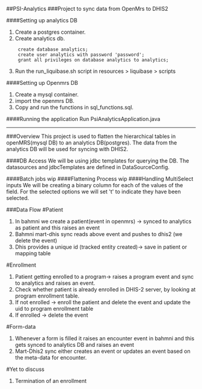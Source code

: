##PSI-Analytics
###Project to sync data from OpenMrs to DHIS2

####Setting up analytics DB

1. Create a postgres container.
2. Create analytics db. 
   ~~~
    create database analytics;
    create user analytics with password 'password';
    grant all privileges on database analytics to analytics;
   ~~~
3. Run the run_liquibase.sh script in resources > liquibase > scripts

####Setting up Openmrs DB
1. Create a mysql container.
2. import the openmrs DB. 
3. Copy and run the functions in sql_functions.sql.

####Running the application
Run PsiAnalyticsApplication.java

---

###Overview
This project is used to flatten the hierarchical tables in openMRS(mysql DB) to an analytics DB(postgres).
The data from the analytics DB will be used for syncing with DHIS2.

####DB Access
We will be using jdbc templates for querying the DB. The datasources and jdbcTemplates are defined in DataSourceConfig.

####Batch jobs
  wip
####Flattening Process
 wip
 ####Handling MultiSelect inputs
 We will be creating a binary column for each of the values of the field. For the selected options we will set 't' to 
indicate they have been selected.
 
###Data Flow
#Patient
1. In bahmni we create a patient(event in openmrs) -> synced to analytics as patient and this raises an event 
2. Bahmni mart-dhis sync reads above event and pushes to dhis2 (we delete the event)
3. Dhis provides a unique id (tracked entity created)-> save in patient or mapping table

#Enrollment 
1. Patient getting enrolled to a program-> raises a program event and sync to analytics and raises an event.
2. Check whether patient is already enrolled in DHIS-2 server, by looking at program enrollment table.
3. If not enrolled -> enroll the patient and delete the event and update the uid to program enrollment table 
4. If enrolled -> delete the event

#Form-data
1. Whenever a form is filled it raises an encounter event in bahmni and this gets synced to analytics DB and raises an 
event 
2. Mart-Dhis2 sync either creates an event or updates an event based on the meta-data for encounter.

#Yet to discuss
1. Termination of an enrollment 